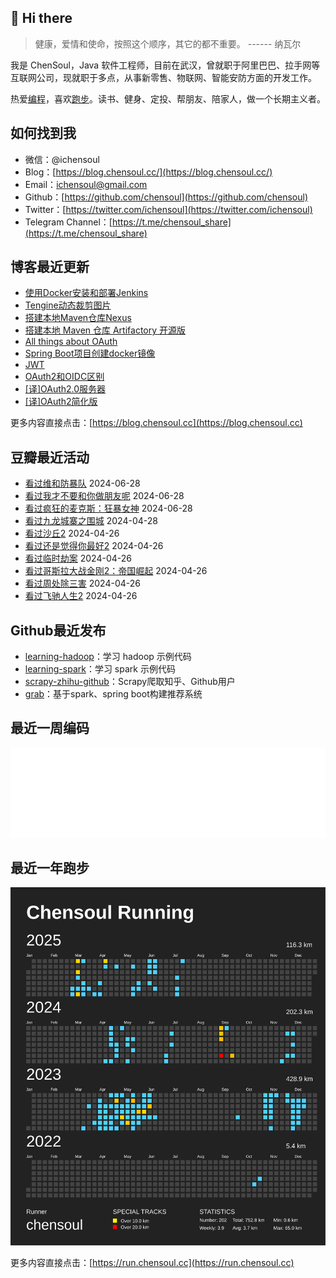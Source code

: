 ## 👋 Hi there

> 健康，爱情和使命，按照这个顺序，其它的都不重要。 ------ 纳瓦尔

我是 ChenSoul，Java 软件工程师，目前在武汉，曾就职于阿里巴巴、拉手网等互联网公司，现就职于多点，从事新零售、物联网、智能安防方面的开发工作。

热爱[编程](https://blog.chensoul.cc/categories/review/)，喜欢[跑步](https://run.chensoul.cc/)。读书、健身、定投、帮朋友、陪家人，做一个长期主义者。

## 如何找到我

- 微信：@ichensoul
- Blog：[https://blog.chensoul.cc/](https://blog.chensoul.cc/)
- Email：[ichensoul@gmail.com](mailto:ichensoul@gmail.com)
- Github：[https://github.com/chensoul](https://github.com/chensoul)
- Twitter：[https://twitter.com/ichensoul](https://twitter.com/ichensoul)
- Telegram Channel：[https://t.me/chensoul_share](https://t.me/chensoul_share)

## 博客最近更新

<!-- blog starts -->
- [使用Docker安装和部署Jenkins](https://blog.chensoul.cc/posts/2024/06/26/install-jenkins/)
- [Tengine动态裁剪图片](https://blog.chensoul.cc/posts/2024/06/26/install-cert-manager/)
- [搭建本地Maven仓库Nexus](https://blog.chensoul.cc/posts/2024/06/25/install-nexus/)
- [搭建本地 Maven 仓库 Artifactory 开源版](https://blog.chensoul.cc/posts/2024/06/25/install-artifactory-oss/)
- [All things about OAuth](https://blog.chensoul.cc/posts/2024/06/06/all-things-about-oauth/)
- [Spring Boot项目创建docker镜像](https://blog.chensoul.cc/posts/2024/06/06/spring-boot-docker-image/)
- [JWT](https://blog.chensoul.cc/posts/2024/06/06/jwt/)
- [OAuth2和OIDC区别](https://blog.chensoul.cc/posts/2024/06/06/oauth2-oidc/)
- [[译]OAuth2.0服务器](https://blog.chensoul.cc/posts/2024/06/05/oauth2-server/)
- [[译]OAuth2简化版](https://blog.chensoul.cc/posts/2024/06/05/oauth-2-simplified/)
<!-- blog ends -->

更多内容直接点击：[https://blog.chensoul.cc](https://blog.chensoul.cc)

## 豆瓣最近活动

<!-- douban starts -->
- [看过维和防暴队](http://movie.douban.com/subject/35371629/) 2024-06-28
- [看过我才不要和你做朋友呢](http://movie.douban.com/subject/35208466/) 2024-06-28
- [看过疯狂的麦克斯：狂暴女神](http://movie.douban.com/subject/34996127/) 2024-06-28
- [看过九龙城寨之围城](http://movie.douban.com/subject/24284175/) 2024-04-28
- [看过沙丘2](http://movie.douban.com/subject/35575567/) 2024-04-26
- [看过还是觉得你最好2](http://movie.douban.com/subject/36530235/) 2024-04-26
- [看过临时劫案](http://movie.douban.com/subject/35491115/) 2024-04-26
- [看过哥斯拉大战金刚2：帝国崛起](http://movie.douban.com/subject/35453251/) 2024-04-26
- [看过周处除三害](http://movie.douban.com/subject/36151692/) 2024-04-26
- [看过飞驰人生2](http://movie.douban.com/subject/36369452/) 2024-04-26
<!-- douban ends -->

## Github最近发布

<!-- recent_releases starts -->
- [learning-hadoop](https://github.com/chensoul/learning-hadoop/releases/tag/v0.0.1)：学习 hadoop 示例代码
- [learning-spark](https://github.com/chensoul/learning-spark/releases/tag/v0.0.1)：学习 spark 示例代码
- [scrapy-zhihu-github](https://github.com/chensoul/scrapy-zhihu-github/releases/tag/v0.0.1)：Scrapy爬取知乎、Github用户
- [grab](https://github.com/chensoul/grab/releases/tag/v0.0.1)：基于spark、spring boot构建推荐系统
<!-- recent_releases ends -->

## 最近一周编码

![light](https://raw.githubusercontent.com/chensoul/chensoul/main/images/wakatime_weekly_language_stats.svg#gh-light-mode-only)

## 最近一年跑步

[![light](https://raw.githubusercontent.com/chensoul/running_page/master/assets/github.svg#gh-light-mode-only)](https://run.chensoul.cc)

更多内容直接点击：[https://run.chensoul.cc](https://run.chensoul.cc)

